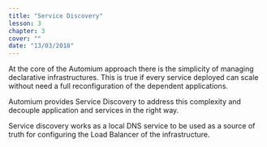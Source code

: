```yaml
---
title: "Service Discovery"
lesson: 3
chapter: 3
cover: ""
date: "13/03/2018"
---
```


At the core of the Automium approach there is the simplicity of managing declarative infrastructures. This is true if every service deployed can scale without need a full reconfiguration of the dependent applications.

Automium provides Service Discovery to address this complexity and decouple application and services in the right way.

Service discovery works as a local DNS service to be used as a source of truth for configuring the Load Balancer of the infrastructure.  
